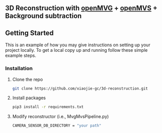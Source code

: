 ## 3D Reconstruction with [openMVG](https://github.com/openMVG/openMVG) + [openMVS](https://github.com/cdcseacave/openMVS) + Background subtraction

<!-- GETTING STARTED -->
## Getting Started

This is an example of how you may give instructions on setting up your project locally.
To get a local copy up and running follow these simple example steps.

### Installation

1. Clone the repo

   ```sh
   git clone https://github.com/xiaojie-gc/3d-reconstruction.git
   ```
2. Install packages

   ```sh
   pip3 install -r requirements.txt
   ```
3. Modify reconstructor (i.e., MvgMvsPipeline.py)

   ```sh 
   CAMERA_SENSOR_DB_DIRECTORY = "your path"
   ```

